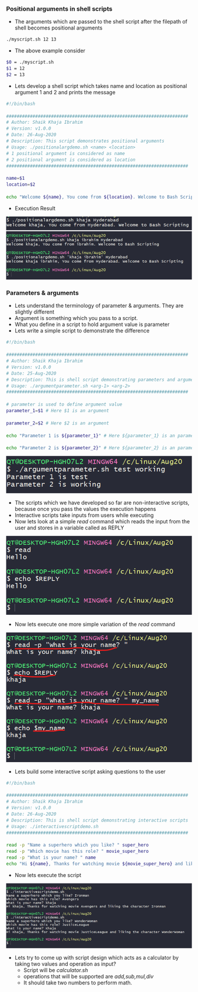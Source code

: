 ### Positional arguments in shell scripts
* The arguments which are passed to the shell script after the filepath of shell becomes positional arguments
```bash
./myscript.sh 12 13
```
* The above example consider
```bash
$0 = ./myscript.sh
$1 = 12
$2 = 13
```
* Lets develop a shell script which takes name and location as positional argument 1 and 2 and prints the message
```bash
#!/bin/bash

#####################################################################
# Author: Shaik Khaja Ibrahim
# Version: v1.0.0
# Date: 26-Aug-2020
# Description: This script demonstrates positional arguments
# Usage: ./positionalargdemo.sh <name> <location>
# 1 positional argument is considered as name
# 2 positional argument is considered as location
#####################################################################

name=$1
location=$2

echo "Welcome ${name}, You come from ${location}. Welcome to Bash Scripting"
```
* Execution Result

![preview](./Images/sh9.png)
![preview](./Images/sh10.png)

### Parameters & arguments
* Lets understand the terminology of parameter & arguments. They are slightly different
* Argument is something which you pass to a script.
* What you define in a script to hold argument value is parameter
* Lets write a simple script to demonstrate the difference

```bash
#!/bin/bash

#####################################################################
# Author: Shaik Khaja Ibrahim
# Version: v1.0.0
# Date: 25-Aug-2020
# Description: This is shell script demonstrating parameters and arguments
# Usage: ./argumentparameter.sh <arg-1> <arg-2>
#####################################################################

# parameter is used to define argument value
parameter_1=$1 # Here $1 is an argument

parameter_2=$2 # Here $2 is an argument

echo "Parameter 1 is ${parameter_1}" # Here ${parameter_1} is an parameter

echo "Parameter 2 is ${parameter_2}" # Here ${parameter_2} is an parameter
```

![preview](./Images/sh11.png)

* The scripts which we have developed so far are non-interactive scripts, because once you pass the values the execution happens
* Interactive scripts take inputs from users while executing
* Now lets look at a simple _read_ command which reads the input from the user and stores in a variable called as REPLY

![preview](./Images/sh12.png)

* Now lets execute one more simple variation of the _read_ command

![preview](./Images/sh13.png)

* Lets build some interactive script asking questions to the user

```bash
#!/bin/bash

#####################################################################
# Author: Shaik Khaja Ibrahim
# Version: v1.0.0
# Date: 26-Aug-2020
# Description: This is shell script demonstrating interactive scripts
# Usage: ./interactivescriptdemo.sh
#####################################################################

read -p "Name a superhero which you like? " super_hero
read -p "Which movie has this role? " movie_super_hero
read -p "What is your name? " name
echo "Hi ${name}, Thanks for watching movie ${movie_super_hero} and liking the character ${super_hero}"
```

* Now lets execute the script

![preview](./Images/sh14.png)

* Lets try to come up with script design which acts as a calculator by taking two values and operation as input?
  * Script will be _calculator.sh_
  * operations that will be supported are _add,sub,mul,div_
  * It should take two numbers to perform math.